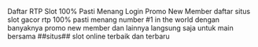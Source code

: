 Daftar RTP Slot 100% Pasti Menang Login Promo New Member
daftar situs slot gacor rtp 100% pasti menang number #1 in the world dengan banyaknya promo new member dan lainnya langsung saja untuk main bersama ##situs## slot online terbaik dan terbaru
